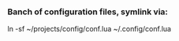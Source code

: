 ### Banch of configuration files, symlink via:

ln -sf ~/projects/config/conf.lua ~/.config/conf.lua
